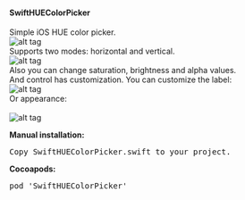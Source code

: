 <h4>SwiftHUEColorPicker</h4>

Simple iOS HUE color picker.</br>
![alt tag](https://raw.github.com/maximbilan/SwiftHUEColorPicker/master/img/img1.png)
</br>Supports two modes: horizontal and vertical.</br>
![alt tag](https://raw.github.com/maximbilan/SwiftHUEColorPicker/master/img/img2.png)
</br>Also you can change saturation, brightness and alpha values.
</br>And control has customization. You can customize the label:</br>
![alt tag](https://raw.github.com/maximbilan/SwiftHUEColorPicker/master/img/img3.png)
</br>Or appearance:</br>
</br>
![alt tag](https://raw.github.com/maximbilan/SwiftHUEColorPicker/master/img/img4.png)
</br>

<b>Manual installation:</b>
<pre>
Copy SwiftHUEColorPicker.swift to your project.
</pre>

<b>Cocoapods:</b>
<pre>
pod 'SwiftHUEColorPicker'
</pre>
